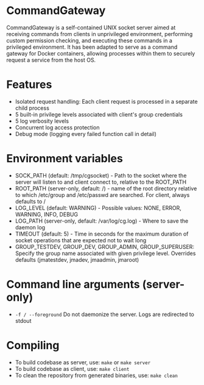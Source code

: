# CommandGateway
CommandGateway is a self-contained UNIX socket server aimed at receiving commands from clients in unprivileged environment, performing custom permission checking, and executing these commands in a privileged environment.
It has been adapted to serve as a command gateway for Docker containers, allowing processes within them to securely request a service from the host OS.
# Features
 - Isolated request handling: Each client request is processed in a separate child process
 - 5 built-in privilege levels associated with client's group credentials
 - 5 log verbosity levels
 - Concurrent log access protection
 - Debug mode (logging every failed function call in detail)
# Environment variables
 - SOCK_PATH (default: /tmp/cgsocket) - Path to the socket where the server will listen to and client connect to, relative to the ROOT_PATH
 - ROOT_PATH (server-only, default: /) - name of the root directory relative to which /etc/group and /etc/passwd are searched. For client, always defaults to /
 - LOG_LEVEL (default: WARNING) - Possible values: NONE, ERROR, WARNING, INFO, DEBUG
 - LOG_PATH (server-only, default: /var/log/cg.log) - Where to save the daemon log
 - TIMEOUT (default: 5) - Time in seconds for the maximum duration of socket operations that are expected not to wait long
 - GROUP_TESTDEV, GROUP_DEV, GROUP_ADMIN, GROUP_SUPERUSER: Specify the group name associated with given privilege level. Overrides defaults (jmatestdev, jmadev, jmaadmin, jmaroot)
# Command line arguments (server-only)
 - `-f / --foreground` Do not daemonize the server. Logs are redirected to stdout
# Compiling
 - To build codebase as server, use:
`make` or `make server`
 - To build codebase as client, use:
`make client`
 - To clean the repository from generated binaries, use:
`make clean`
